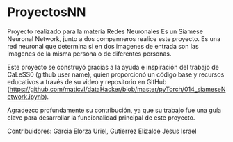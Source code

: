 # ProyectosNN
Proyecto realizado para la materia Redes Neuronales
Es un Siamese Neuronal Network, junto a dos companneros realice este proyecto.
Es una red neuronal que determina si en dos imagenes de entrada son las imagenes de la misma persona o de diferentes personas.

Este proyecto se construyó gracias a la ayuda e inspiración del trabajo de CaLeSS0 (github user name), quien proporcionó un código base y recursos educativos a través de su video y repositorio en GitHub (https://github.com/maticvl/dataHacker/blob/master/pyTorch/014_siameseNetwork.ipynb).

Agradezco profundamente su contribución, ya que su trabajo fue una guía clave para desarrollar la funcionalidad principal de este proyecto.

Contribuidores: Garcia Elorza Uriel, Gutierrez Elizalde Jesus Israel
